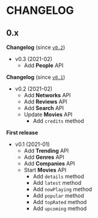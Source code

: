 # CHANGELOG

## 0.x

**Changelog** (since [`v0.2`](https://github.com/ker0x/messenger/compare/v0.2...v0.3))

- v0.3 (2021-02)
    - Add **People** API

**Changelog** (since [`v0.1`](https://github.com/ker0x/messenger/compare/v0.1...v0.2))

- v0.2 (2021-02)
    - Add **Networks** API
    - Add **Reviews** API
    - Add **Search** API
    - Update **Movies** API
        * Add `credits` method
  
**First release**    

- v0.1 (2021-01)
    - Add **Trending** API
    - Add **Genres** API
    - Add **Companies** API
    - Start **Movies** API
        * Add `details` method
        * Add `latest` method
        * Add `nowPlaying` method
        * Add `popular` method
        * Add `topRated` method
        * Add `upcoming` method
